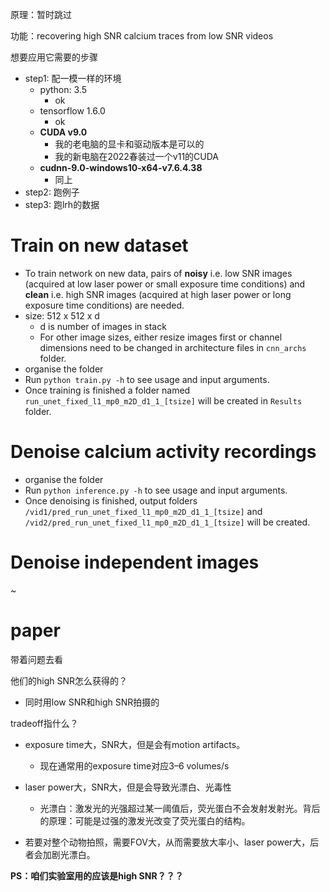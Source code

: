 原理：暂时跳过

功能：recovering high SNR calcium traces from low SNR videos

想要应用它需要的步骤

* step1: 配一模一样的环境
  * python: 3.5
    * ok
  * tensorflow 1.6.0
    * ok
  * **CUDA v9.0**
    * 我的老电脑的显卡和驱动版本是可以的
    * 我的新电脑在2022春装过一个v11的CUDA
  * **cudnn-9.0-windows10-x64-v7.6.4.38**
    * 同上
* step2: 跑例子
* step3: 跑lrh的数据

# Train on new dataset

* To train network on new data, pairs of **noisy** i.e. low SNR images (acquired at low laser power or small exposure time conditions) and **clean** i.e. high SNR images (acquired at high laser power or long exposure time conditions) are needed.
* size: 512 x 512 x d
  * d is number of images in stack
  * For other image sizes, either resize images first or channel dimensions need to be changed in architecture files in `cnn_archs` folder.
* organise the folder
* Run `python train.py -h` to see usage and input arguments.
* Once training is finished a folder named `run_unet_fixed_l1_mp0_m2D_d1_1_[tsize]` will be created in `Results` folder. 

# Denoise calcium activity recordings

* organise the folder
* Run `python inference.py -h` to see usage and input arguments.
* Once denoising is finished, output folders `/vid1/pred_run_unet_fixed_l1_mp0_m2D_d1_1_[tsize]` and `/vid2/pred_run_unet_fixed_l1_mp0_m2D_d1_1_[tsize]` will be created.

# Denoise independent images

~

# paper

带着问题去看

他们的high SNR怎么获得的？

* 同时用low SNR和high SNR拍摄的

tradeoff指什么？

* exposure time大，SNR大，但是会有motion artifacts。
  * 现在通常用的exposure time对应3–6 volumes/s
* laser power大，SNR大，但是会导致光漂白、光毒性
  * 光漂白：激发光的光强超过某一阈值后，荧光蛋白不会发射发射光。背后的原理：可能是过强的激发光改变了荧光蛋白的结构。

* 若要对整个动物拍照，需要FOV大，从而需要放大率小、laser power大，后者会加剧光漂白。

**PS：咱们实验室用的应该是high SNR？？？**
